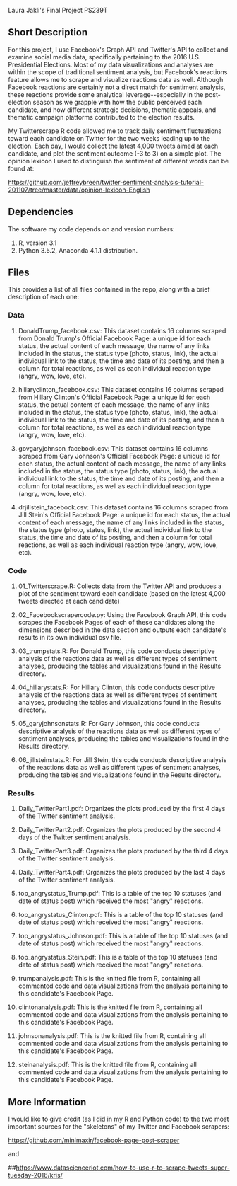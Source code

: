 Laura Jakli's Final Project 
PS239T

## Short Description

For this project, I use Facebook's Graph API and Twitter's API to collect and examine social media data, specifically pertaining to the 2016 U.S. Presidential Elections. Most of my data visualizations and
analyses are within the scope of traditional sentiment analysis, but Facebook's reactions feature allows
me to scrape and visualize reactions data as well. Although Facebook reactions are certainly not a direct match for sentiment analysis, these reactions provide some analytical leverage--especially in the post-election season as we grapple with how the public perceived each candidate, and how different strategic decisions, thematic appeals, and thematic campaign platforms contributed to the election results.

My Twitterscrape R code allowed me to track daily sentiment fluctuations toward each candidate on Twitter for the two weeks leading up to the election. Each day, I would collect the latest 4,000 tweets aimed at each candidate, and plot the sentiment outcome (-3 to 3) on a simple plot. The opinion lexicon I used to distinguish the sentiment of different words can be found at:

https://github.com/jeffreybreen/twitter-sentiment-analysis-tutorial-201107/tree/master/data/opinion-lexicon-English



## Dependencies

The software my code depends on and version numbers:

1. R, version 3.1
2. Python 3.5.2, Anaconda 4.1.1 distribution.

## Files

This provides a list of all files contained in the repo, along with a brief description of each one:

### Data

1. DonaldTrump_facebook.csv: This dataset contains 16 columns scraped from Donald Trump's Official Facebook Page: a unique id for each status, the actual content of each message, the name of any links included in the status, the status type (photo, status, link), the actual individual link to the status, the time and date of its posting, and then a column for total reactions, as well as each individual reaction type (angry, wow, love, etc). 

2. hillaryclinton_facebook.csv: This dataset contains 16 columns scraped from Hillary Clinton's Official Facebook Page: a unique id for each status, the actual content of each message, the name of any links included in the status, the status type (photo, status, link), the actual individual link to the status, the time and date of its posting, and then a column for total reactions, as well as each individual reaction type (angry, wow, love, etc). 

3. govgaryjohnson_facebook.csv: This dataset contains 16 columns scraped from Gary Johnson's Official Facebook Page: a unique id for each status, the actual content of each message, the name of any links included in the status, the status type (photo, status, link), the actual individual link to the status, the time and date of its posting, and then a column for total reactions, as well as each individual reaction type (angry, wow, love, etc). 

4. drjillstein_facebook.csv: This dataset contains 16 columns scraped from Jill Stein's Official Facebook Page: a unique id for each status, the actual content of each message, the name of any links included in the status, the status type (photo, status, link), the actual individual link to the status, the time and date of its posting, and then a column for total reactions, as well as each individual reaction type (angry, wow, love, etc). 

### Code

1. 01_Twitterscrape.R: Collects data from the Twitter API and produces a plot of the sentiment toward each candidate (based on the latest 4,000 tweets directed at each candidate)

2. 02_Facebookscrapercode.py: Using the Facebook Graph API, this code scrapes the Facebook Pages of each of these candidates along the dimensions described in the data section and outputs each candidate's results in its own individual csv file.

3. 03_trumpstats.R: For Donald Trump, this code conducts descriptive analysis of the reactions data as well as different types of sentiment analyses, producing the tables and visualizations found in the Results directory.

4. 04_hillarystats.R: For Hillary Clinton, this code conducts descriptive analysis of the reactions data as well as different types of sentiment analyses, producing the tables and visualizations found in the Results directory.

5. 05_garyjohnsonstats.R: For Gary Johnson, this code conducts descriptive analysis of the reactions data as well as different types of sentiment analyses, producing the tables and visualizations found in the Results directory.

6. 06_jillsteinstats.R: For Jill Stein, this code conducts descriptive analysis of the reactions data as well as different types of sentiment analyses, producing the tables and visualizations found in the Results directory.


### Results

1. Daily_TwitterPart1.pdf: Organizes the plots produced by the first 4 days of the Twitter sentiment analysis.

2. Daily_TwitterPart2.pdf: Organizes the plots produced by the second 4 days of the Twitter sentiment analysis.

3. Daily_TwitterPart3.pdf: Organizes the plots produced by the third 4 days of the Twitter sentiment analysis.

4. Daily_TwitterPart4.pdf: Organizes the plots produced by the last 4 days of the Twitter sentiment analysis.

5. top_angrystatus_Trump.pdf: This is a table of the top 10 statuses (and date of status post) which received the most "angry" reactions.

6. top_angrystatus_Clinton.pdf: This is a table of the top 10 statuses (and date of status post) which received the most "angry" reactions.

7. top_angrystatus_Johnson.pdf: This is a table of the top 10 statuses (and date of status post) which received the most "angry" reactions.

8. top_angrystatus_Stein.pdf: This is a table of the top 10 statuses (and date of status post) which received the most "angry" reactions.

9. trumpanalysis.pdf: This is the knitted file from R, containing all commented code and data visualizations from the analysis pertaining to this candidate's Facebook Page.

10. clintonanalysis.pdf: This is the knitted file from R, containing all commented code and data visualizations from the analysis pertaining to this candidate's Facebook Page.

11. johnsonanalysis.pdf: This is the knitted file from R, containing all commented code and data visualizations from the analysis pertaining to this candidate's Facebook Page.

12. steinanalysis.pdf: This is the knitted file from R, containing all commented code and data visualizations from the analysis pertaining to this candidate's Facebook Page.

## More Information

I would like to give credit (as I did in my R and Python code) to the two most important sources for the "skeletons" of my Twitter and Facebook scrapers:

https://github.com/minimaxir/facebook-page-post-scraper

and 

##https://www.datascienceriot.com/how-to-use-r-to-scrape-tweets-super-tuesday-2016/kris/

